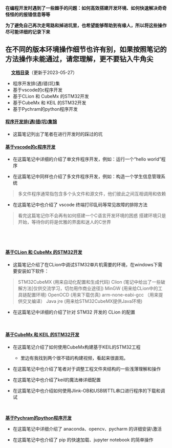 **在编程开发时遇到了一些棘手的问题：如何高效搭建开发环境、如何快速解决奇奇怪怪的的报错信息等等**

**为了避免自己再次走弯路和掉进坑里，也希望能够帮助到有缘人，所以将这些操作尽可能详细的记录下来**

**在不同的版本环境操作细节也许有别，如果按照笔记的方法操作未能通过，请您理解，更不要钻入牛角尖**
&emsp;
---

&emsp;
**[文档目录](#)**（更新于2023-05-27）
- 程序开发排(遇)错(坑)集
- 基于vscode的c程序开发
- 基于CLion 和 CubeMx 的STM32开发
- 基于CubeMx 和 KEIL 的STM32开发
- 基于Pychram的python程序开发

#### [程序开发排(遇)错(坑)集锦](https://note.youdao.com/s/Ia47aSut)
- 这篇笔记列出了笔者在进行开发时的踩过的坑


#### [基于vscode的c程序开发](https://note.youdao.com/s/CisHoFe)
- 在这篇笔记中详细的介绍了单文件程序开发，例如：运行一个“hello world”程序

- 在这篇笔记中同样也介绍了多文件程序开发，例如：构造一个学生信息管理系统
> 多文件程序通常指包含多个头文件和源文件，他们彼此之间互相调用和依赖
- 在这篇笔记中也介绍了 vscode 终端打印乱码等常见故障的排除方法
> 看完这篇笔记你不会再有如何搭建一个C语言开发环境的困惑
> 搭建环境只是开始，等待你的将是优雅的界面和迷人的C世界
> 
&emsp;
---
#### [基于CLion 和 CubeMx 的STM32开发](https://note.youdao.com/s/OiOrOPUA)
- 这篇笔记介绍了在CLion中调试STM32单片机需要的环境，在windows下需要安装如下软件：
>  STM32CubeMX   (用来自动化配置和生成代码)
>  Clion    (笔记中给出了一些破解方法[仅供交流学习，切勿用作商业途径])
>  MinGW    (用来给CLion中的工具链配置环境)
>  OpenOCD     (用来下载仿真)
>  arm-none-eabi-gcc    （用来提供交叉编译）
>  Java jre    (用来给STM32CubeMX提供Java环境)
- 在这篇笔记中详细的介绍了针对 STM32 开发的 CLion 的配置

&emsp;

#### [基于CubeMx 和 KEIL 的STM32开发](https://note.youdao.com/s/OiOrOPUA)
- 在这篇笔记介绍了如何使用CubeMx构建基于KEIL的STM32工程
  - 里边有我找到两个很不错的构建视频，看起来很直观。 
- 在这篇笔记中也介绍了笔者对于调整工程文件夹结构的一些浅薄理解和操作

- 在这篇笔记中也介绍了keil的魔法棒详细配置

- 在这篇笔记中也介绍如何使用Jlink-OB和USB转TTL串口进行程序的下载和调试

&emsp;

**[基于Pychram的python程序开发](https://note.youdao.com/s/QRXR7oEg)**
- 在这篇笔记中详细介绍了 anaconda、opencv、pycharm 的详细安装\激活

- 在这篇笔记中也介绍了 pip 的快速加载、jupyter notebook 的简单操作





